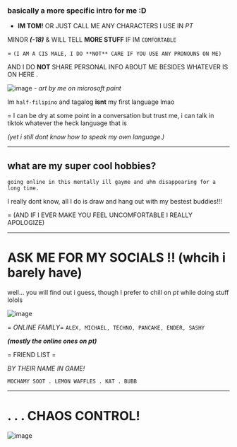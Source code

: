 ### basically a more specific intro for me :D

- __IM TOM!__ OR JUST CALL ME ANY CHARACTERS I USE IN *PT*

MINOR ***(-18)*** & WILL TELL **MORE STUFF** IF IM `COMFORTABLE`

   = ```(I AM A CIS MALE, I DO **NOT** CARE IF YOU USE ANY PRONOUNS ON ME)```
  
  AND I DO **NOT** SHARE PERSONAL INFO ABOUT ME BESIDES WHATEVER IS ON HERE .

  ![image](https://github.com/user-attachments/assets/acaeb707-8012-4146-815e-5735aff4d466)
*- art by me on microsoft paint*

Im ```half-filipino``` and tagalog **isnt** my first language lmao

= I can be dry at some point in a conversation but trust me, i can talk in tiktok whatever the heck language that is 

*(yet i still dont know how to speak my own language.)*

***
## what are my super cool hobbies?

```going online in this mentally ill gayme and uhm disappearing for a long time.```

I really dont know, all I do is draw and hang out with my bestest buddies!!!

= (AND IF I EVER MAKE YOU FEEL UNCOMFORTABLE I REALLY APOLOGIZE)

***

# ASK ME FOR MY SOCIALS !! (whcih i barely have)

well... you will find out i guess, though I prefer to chill on *pt* while doing stuff lolols

![image](https://github.com/user-attachments/assets/4864f24b-ca6e-4e6a-8733-3ba53dc943aa)

= _ONLINE FAMILY_=
```ALEX, MICHAEL, TECHNO, PANCAKE, ENDER, SASHY```

***(mostly the online ones on pt)***

= FRIEND LIST =

*BY THEIR NAME IN GAME!*

```MOCHAMY SOOT . LEMON WAFFLES . KAT . BUBB```

***
# . . . CHAOS CONTROL!

![image](https://github.com/user-attachments/assets/e367ffa2-9010-4d76-9afb-86c92544ed89)

